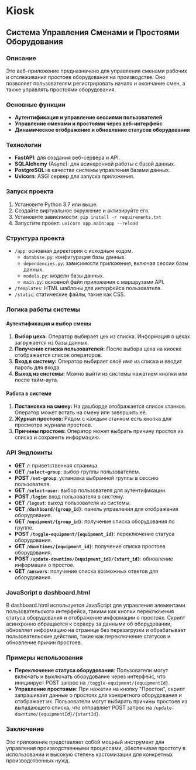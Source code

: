 # Kiosk

## Система Управления Сменами и Простоями Оборудования

### Описание
Это веб-приложение предназначено для управления сменами рабочих и отслеживания простоев оборудования на производстве. Оно позволяет пользователям регистрировать начало и окончание смен, а также управлять простоями оборудования.

### Основные функции
- **Аутентификация и управление сессиями пользователей**
- **Управление сменами и простоями через веб-интерфейс**
- **Динамическое отображение и обновление статусов оборудования**

### Технологии
- **FastAPI**: для создания веб-сервера и API.
- **SQLAlchemy** (Async): для асинхронной работы с базой данных.
- **PostgreSQL**: в качестве системы управления базами данных.
- **Uvicorn**: ASGI сервер для запуска приложения.

### Запуск проекта
1. Установите Python 3.7 или выше.
2. Создайте виртуальное окружение и активируйте его.
3. Установите зависимости: `pip install -r requirements.txt`
4. Запустите проект: `uvicorn app.main:app --reload`

### Структура проекта
- `/app`: основная директория с исходным кодом.
  - `database.py`: конфигурация базы данных.
  - `dependencies.py`: зависимости приложения, включая сессии базы данных.
  - `models.py`: модели базы данных.
  - `main.py`: основной файл приложения с маршрутами API.
- `/templates`: HTML шаблоны для интерфейса пользователя.
- `/static`: статические файлы, такие как CSS.

### Логика работы системы

#### Аутентификация и выбор смены

1. **Выбор цеха:** Оператор выбирает цех из списка. Информация о цехах загружается из базы данных.
2. **Получение списка пользователей:** После выбора цеха на киоске отображается список операторов.
3. **Вход в систему:** Оператор выбирает своё имя из списка и вводит пароль для входа.
4. **Выход из системы:** Можно выйти из системы нажатием кнопки или после тайм-аута.

#### Работа в системе

1. **Постановка на смену:** На дашборде отображается список станков. Оператор может встать на смену или завершить её.
2. **Журнал простоев:** Рядом с каждым станком есть кнопка для просмотра журнала простоев.
3. **Причины простоев:** Оператор может выбрать причину простоя из списка и сохранить информацию.

### API Эндпоинты
- **GET `/`**: приветственная страница.
- **GET `/select-group`**: выбор группы пользователем.
- **POST `/set-group`**: установка выбранной группы в сессию пользователя.
- **GET `/select-user`**: выбор пользователя для аутентификации.
- **POST `/login`**: вход пользователя в систему.
- **GET `/logout`**: выход пользователя из системы.
- **GET `/dashboard/{group_id}`**: панель управления для отображения оборудования.
- **GET `/equipment/{group_id}`**: получение списка оборудования по группе.
- **POST `/toggle-equipment/{equipment_id}`**: переключение статуса оборудования.
- **GET `/downtimes/{equipment_id}`**: получение списка простоев оборудования.
- **POST `/update-downtime/{equipment_id}/{start_id}`**: обновление информации о простое.
- **GET `/answers`**: получение списка возможных ответов для оборудования.

### JavaScript в dashboard.html
В dashboard.html используется JavaScript для управления элементами пользовательского интерфейса, такими как кнопки переключения статуса оборудования и отображение информации о простоях. Скрипт асинхронно обращается к серверу за данными об оборудовании, обновляет информацию на странице без перезагрузки и обрабатывает пользовательские действия, такие как переключение статусов и обновление причин простоев.

### Примеры использования
- **Переключение статуса оборудования**: Пользователи могут включать и выключать оборудование через интерфейс, что инициирует POST запрос на `/toggle-equipment/{equipmentId}`.
- **Управление простоями**: При нажатии на кнопку "Простои", скрипт запрашивает данные о простоях для конкретного оборудования и отображает их. Пользователи могут выбирать причины простоев из выпадающего списка, что отправляет POST запрос на `/update-downtime/{equipmentId}/{startId}`.

### Заключение
Это приложение представляет собой мощный инструмент для управления производственными процессами, обеспечивая простоту в использовании и высокую степень кастомизации для конкретных производственных нужд.

